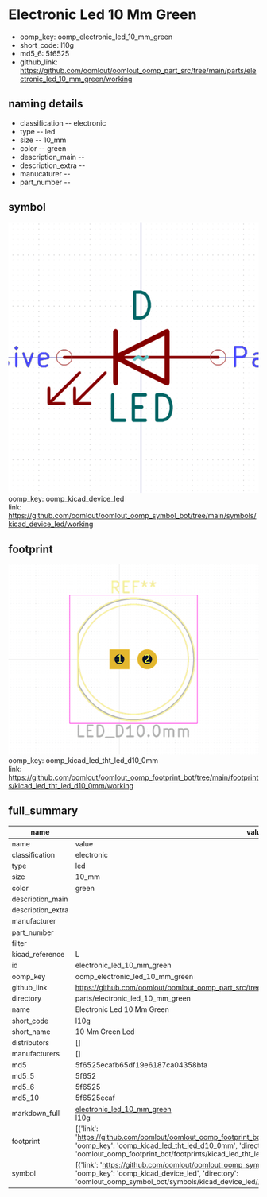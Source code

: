 # Electronic Led 10 Mm Green

  
* oomp_key: oomp_electronic_led_10_mm_green 
* short_code: l10g
* md5_6: 5f6525  
* github_link: https://github.com/oomlout/oomlout_oomp_part_src/tree/main/parts/electronic_led_10_mm_green/working  
## naming details
* classification -- electronic
* type -- led
* size -- 10_mm
* color -- green
* description_main -- 
* description_extra -- 
* manucaturer -- 
* part_number -- 



## symbol

![](symbol/0/working/working_600.png)  
oomp_key: oomp_kicad_device_led  
link: https://github.com/oomlout/oomlout_oomp_symbol_bot/tree/main/symbols/kicad_device_led/working  

## footprint

![](footprint/0/working/working_600.png)  
oomp_key: oomp_kicad_led_tht_led_d10_0mm  
link: https://github.com/oomlout/oomlout_oomp_footprint_bot/tree/main/footprints/kicad_led_tht_led_d10_0mm/working  

## full_summary
| name | value | 
| --- | --- | 
| name | value | 
| classification | electronic | 
| type | led | 
| size | 10_mm | 
| color | green | 
| description_main |  | 
| description_extra |  | 
| manufacturer |  | 
| part_number |  | 
| filter |  | 
| kicad_reference | L | 
| id | electronic_led_10_mm_green | 
| oomp_key | oomp_electronic_led_10_mm_green | 
| github_link | https://github.com/oomlout/oomlout_oomp_part_src/tree/main/parts/electronic_led_10_mm_green/working | 
| directory | parts/electronic_led_10_mm_green | 
| name | Electronic Led 10 Mm Green | 
| short_code | l10g | 
| short_name | 10 Mm Green Led | 
| distributors | [] | 
| manufacturers | [] | 
| md5 | 5f6525ecafb65df19e6187ca04358bfa | 
| md5_5 | 5f652 | 
| md5_6 | 5f6525 | 
| md5_10 | 5f6525ecaf | 
| markdown_full | [electronic_led_10_mm_green](https://github.com/oomlout/oomlout_oomp_part_src/tree/main/parts/electronic_led_10_mm_green/working)<br>[l10g](https://github.com/oomlout/oomlout_oomp_part_src/tree/main/parts/electronic_led_10_mm_green/working)<br> | 
| footprint | [{'link': 'https://github.com/oomlout/oomlout_oomp_footprint_bot/tree/main/foootprntss/kicad_led_tht_led_d10_0mm', 'oomp_key': 'oomp_kicad_led_tht_led_d10_0mm', 'directory': 'oomlout_oomp_footprint_bot/footprints/kicad_led_tht_led_d10_0mm//working/working.kicad_mod'}] | 
| symbol | [{'link': 'https://github.com/oomlout/oomlout_oomp_symbol_bot/tree/main/symbols/kicad_device_led', 'oomp_key': 'oomp_kicad_device_led', 'directory': 'oomlout_oomp_symbol_bot/symbols/kicad_device_led//working/working.kicad_sym'}] | 
